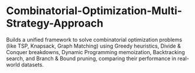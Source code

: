 # Combinatorial-Optimization-Multi-Strategy-Approach
Builds a unified framework to solve combinatorial optimization problems (like TSP, Knapsack, Graph Matching) using Greedy heuristics, Divide &amp; Conquer breakdowns, Dynamic Programming memoization, Backtracking search, and Branch &amp; Bound pruning, comparing their performance in real-world datasets.
